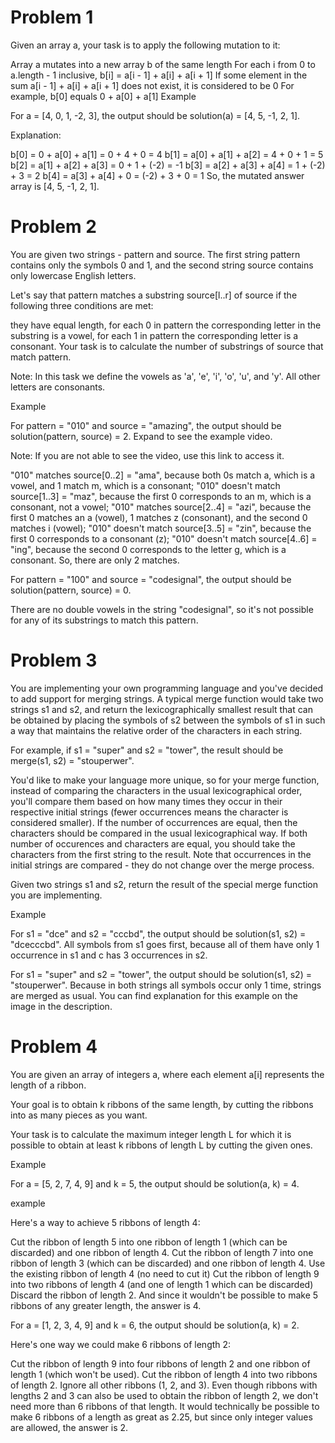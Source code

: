 # Problem 1

Given an array a, your task is to apply the following mutation to it:

Array a mutates into a new array b of the same length
For each i from 0 to a.length - 1 inclusive, b[i] = a[i - 1] + a[i] + a[i + 1]
If some element in the sum a[i - 1] + a[i] + a[i + 1] does not exist, it is considered to be 0
For example, b[0] equals 0 + a[0] + a[1]
Example

For a = [4, 0, 1, -2, 3], the output should be solution(a) = [4, 5, -1, 2, 1].

Explanation:

b[0] = 0 + a[0] + a[1] = 0 + 4 + 0 = 4
b[1] = a[0] + a[1] + a[2] = 4 + 0 + 1 = 5
b[2] = a[1] + a[2] + a[3] = 0 + 1 + (-2) = -1
b[3] = a[2] + a[3] + a[4] = 1 + (-2) + 3 = 2
b[4] = a[3] + a[4] + 0 = (-2) + 3 + 0 = 1
So, the mutated answer array is [4, 5, -1, 2, 1].

# Problem 2

You are given two strings - pattern and source. The first string pattern contains only the symbols 0 and 1, and the second string source contains only lowercase English letters.

Let's say that pattern matches a substring source[l..r] of source if the following three conditions are met:

they have equal length,
for each 0 in pattern the corresponding letter in the substring is a vowel,
for each 1 in pattern the corresponding letter is a consonant.
Your task is to calculate the number of substrings of source that match pattern.

Note: In this task we define the vowels as 'a', 'e', 'i', 'o', 'u', and 'y'. All other letters are consonants.

Example

For pattern = "010" and source = "amazing", the output should be solution(pattern, source) = 2.
Expand to see the example video.

Note: If you are not able to see the video, use this link to access it.

"010" matches source[0..2] = "ama", because both 0s match a, which is a vowel, and 1 match m, which is a consonant;
"010" doesn't match source[1..3] = "maz", because the first 0 corresponds to an m, which is a consonant, not a vowel;
"010" matches source[2..4] = "azi", because the first 0 matches an a (vowel), 1 matches z (consonant), and the second 0 matches i (vowel);
"010" doesn't match source[3..5] = "zin", because the first 0 corresponds to a consonant (z);
"010" doesn't match source[4..6] = "ing", because the second 0 corresponds to the letter g, which is a consonant.
So, there are only 2 matches.

For pattern = "100" and source = "codesignal", the output should be solution(pattern, source) = 0.

There are no double vowels in the string "codesignal", so it's not possible for any of its substrings to match this pattern.


# Problem 3

You are implementing your own programming language and you've decided to add support for merging strings. A typical merge function would take two strings s1 and s2, and return the lexicographically smallest result that can be obtained by placing the symbols of s2 between the symbols of s1 in such a way that maintains the relative order of the characters in each string.

For example, if s1 = "super" and s2 = "tower", the result should be merge(s1, s2) = "stouperwer".



You'd like to make your language more unique, so for your merge function, instead of comparing the characters in the usual lexicographical order, you'll compare them based on how many times they occur in their respective initial strings (fewer occurrences means the character is considered smaller). If the number of occurrences are equal, then the characters should be compared in the usual lexicographical way. If both number of occurences and characters are equal, you should take the characters from the first string to the result. Note that occurrences in the initial strings are compared - they do not change over the merge process.

Given two strings s1 and s2, return the result of the special merge function you are implementing.

Example

For s1 = "dce" and s2 = "cccbd", the output should be
solution(s1, s2) = "dcecccbd".
All symbols from s1 goes first, because all of them have only 1 occurrence in s1 and c has 3 occurrences in s2.



For s1 = "super" and s2 = "tower", the output should be
solution(s1, s2) = "stouperwer".
Because in both strings all symbols occur only 1 time, strings are merged as usual. You can find explanation for this example on the image in the description.

# Problem 4

You are given an array of integers a, where each element a[i] represents the length of a ribbon.

Your goal is to obtain k ribbons of the same length, by cutting the ribbons into as many pieces as you want.

Your task is to calculate the maximum integer length L for which it is possible to obtain at least k ribbons of length L by cutting the given ones.

Example

For a = [5, 2, 7, 4, 9] and k = 5, the output should be solution(a, k) = 4.

example

Here's a way to achieve 5 ribbons of length 4:

Cut the ribbon of length 5 into one ribbon of length 1 (which can be discarded) and one ribbon of length 4.
Cut the ribbon of length 7 into one ribbon of length 3 (which can be discarded) and one ribbon of length 4.
Use the existing ribbon of length 4 (no need to cut it)
Cut the ribbon of length 9 into two ribbons of length 4 (and one of length 1 which can be discarded)
Discard the ribbon of length 2.
And since it wouldn't be possible to make 5 ribbons of any greater length, the answer is 4.

For a = [1, 2, 3, 4, 9] and k = 6, the output should be solution(a, k) = 2.

Here's one way we could make 6 ribbons of length 2:

Cut the ribbon of length 9 into four ribbons of length 2 and one ribbon of length 1 (which won't be used).
Cut the ribbon of length 4 into two ribbons of length 2.
Ignore all other ribbons (1, 2, and 3). Even though ribbons with lengths 2 and 3 can also be used to obtain the ribbon of length 2, we don't need more than 6 ribbons of that length.
It would technically be possible to make 6 ribbons of a length as great as 2.25, but since only integer values are allowed, the answer is 2.

